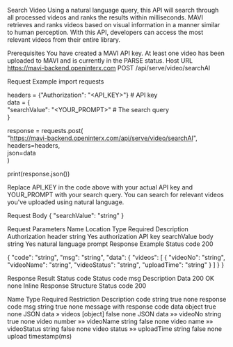Search Video
Using a natural language query, this API will search through all processed videos and ranks the results within milliseconds. MAVI retrieves and ranks videos based on visual information in a manner similar to human perception. With this API, developers can access the most relevant videos from their entire library.

Prerequisites
You have created a MAVI API key.
At least one video has been uploaded to MAVI and is currently in the PARSE status.
Host URL
https://mavi-backend.openinterx.com
POST /api/serve/video/searchAI

Request Example
import requests  

headers = {"Authorization": "<API_KEY>"}  # API key  
data = {  
    "searchValue": "<YOUR_PROMPT>"  # The search query  
}  

response = requests.post(  
    "https://mavi-backend.openinterx.com/api/serve/video/searchAI",  
    headers=headers,  
    json=data  
)  

print(response.json())  

Replace API_KEY in the code above with your actual API key and YOUR_PROMPT with your search query. You can search for relevant videos you've uploaded using natural language.

Request Body
{
  "searchValue": "string"
}

Request Parameters
Name	Location	Type	Required	Description
Authorization	header	string	Yes	authorization API key
searchValue	body	string	Yes	natural language prompt
Response Example
Status code 200

{
  "code": "string",
  "msg": "string",
  "data": {
    "videos": [
      {
        "videoNo": "string",
        "videoName": "string",
        "videoStatus": "string",
        "uploadTime": "string"
      }
    ]
  }
}

Response Result
Status code	Status code msg	Description	Data
200	OK	none	Inline
Response Structure
Status code 200

Name	Type	Required	Restriction	Description
code	string	true	none	response code
msg	string	true	none	message with response code
data	object	true	none	JSON data
» videos	[object]	false	none	JSON data
»» videoNo	string	true	none	video number
»» videoName	string	false	none	video name
»» videoStatus	string	false	none	video status
»» uploadTime	string	false	none	upload timestamp(ms)